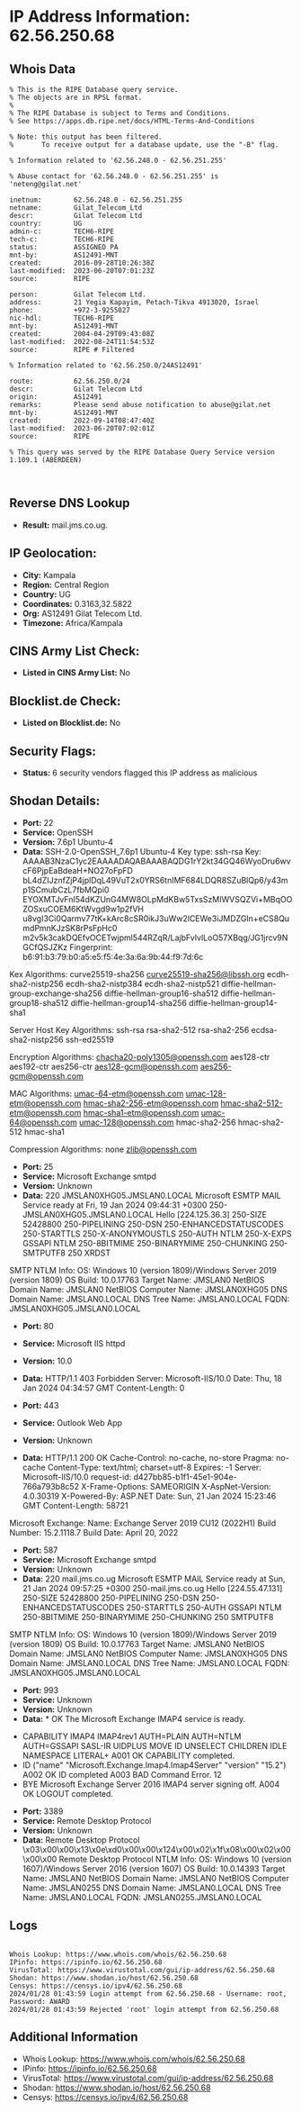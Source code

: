 # IP Address Information: 62.56.250.68

## Whois Data
```
% This is the RIPE Database query service.
% The objects are in RPSL format.
%
% The RIPE Database is subject to Terms and Conditions.
% See https://apps.db.ripe.net/docs/HTML-Terms-And-Conditions

% Note: this output has been filtered.
%       To receive output for a database update, use the "-B" flag.

% Information related to '62.56.248.0 - 62.56.251.255'

% Abuse contact for '62.56.248.0 - 62.56.251.255' is 'neteng@gilat.net'

inetnum:        62.56.248.0 - 62.56.251.255
netname:        Gilat_Telecom_Ltd
descr:          Gilat Telecom Ltd
country:        UG
admin-c:        TECH6-RIPE
tech-c:         TECH6-RIPE
status:         ASSIGNED PA
mnt-by:         AS12491-MNT
created:        2016-09-28T10:26:38Z
last-modified:  2023-06-20T07:01:23Z
source:         RIPE

person:         Gilat Telecom Ltd.
address:        21 Yegia Kapayim, Petach-Tikva 4913020, Israel
phone:          +972-3-9255027
nic-hdl:        TECH6-RIPE
mnt-by:         AS12491-MNT
created:        2004-04-29T09:43:08Z
last-modified:  2022-08-24T11:54:53Z
source:         RIPE # Filtered

% Information related to '62.56.250.0/24AS12491'

route:          62.56.250.0/24
descr:          Gilat Telecom Ltd
origin:         AS12491
remarks:        Please send abuse notification to abuse@gilat.net
mnt-by:         AS12491-MNT
created:        2022-09-14T08:47:40Z
last-modified:  2023-06-20T07:02:01Z
source:         RIPE

% This query was served by the RIPE Database Query Service version 1.109.1 (ABERDEEN)



```
## Reverse DNS Lookup
- **Result:** mail.jms.co.ug.

## IP Geolocation:
- **City:** Kampala
- **Region:** Central Region
- **Country:** UG
- **Coordinates:** 0.3163,32.5822
- **Org:** AS12491 Gilat Telecom Ltd.
- **Timezone:** Africa/Kampala

## CINS Army List Check:
- **Listed in CINS Army List:** 
No

## Blocklist.de Check:
- **Listed on Blocklist.de:** 
No

## Security Flags:
- **Status:** 6 security vendors flagged this IP address as malicious

## Shodan Details:
- **Port:** 22
- **Service:** OpenSSH
- **Version:** 7.6p1 Ubuntu-4
- **Data:** SSH-2.0-OpenSSH_7.6p1 Ubuntu-4
Key type: ssh-rsa
Key: AAAAB3NzaC1yc2EAAAADAQABAAABAQDG1rY2kt34GQ46WyoDru6wvcF6PjpEaBdeaH+NO27oFpFD
bL4dZIJznfZjP4jplDqL49VuT2x0YRS6tnIMF684LDQR8SZuBlQp6/y43mp1SCmubCzL7fbMQpi0
EYOXMTJvFnI54dKZUnG4MW8OLpMdKBw5TxsSzMIWVSQZVi+MBqOOZOSxuCOEM6KtWvgd9w1p2fVH
u8vgI3Ci0Qarmv77tK+kArc8cSR0ikJ3uWw2lCEWe3iJMDZGIn+eCS8QumdPmnKJzSK8rPsFpHc0
m2v5k3cakDQEfvOCETwjpml544RZqR/LajbFvIvlLoO57XBqg/JG1jrcv9NGCfQSJZKz
Fingerprint: b6:91:b3:79:b0:a5:e5:f5:4e:3a:6a:9b:44:f9:7d:6c

Kex Algorithms:
	curve25519-sha256
	curve25519-sha256@libssh.org
	ecdh-sha2-nistp256
	ecdh-sha2-nistp384
	ecdh-sha2-nistp521
	diffie-hellman-group-exchange-sha256
	diffie-hellman-group16-sha512
	diffie-hellman-group18-sha512
	diffie-hellman-group14-sha256
	diffie-hellman-group14-sha1

Server Host Key Algorithms:
	ssh-rsa
	rsa-sha2-512
	rsa-sha2-256
	ecdsa-sha2-nistp256
	ssh-ed25519

Encryption Algorithms:
	chacha20-poly1305@openssh.com
	aes128-ctr
	aes192-ctr
	aes256-ctr
	aes128-gcm@openssh.com
	aes256-gcm@openssh.com

MAC Algorithms:
	umac-64-etm@openssh.com
	umac-128-etm@openssh.com
	hmac-sha2-256-etm@openssh.com
	hmac-sha2-512-etm@openssh.com
	hmac-sha1-etm@openssh.com
	umac-64@openssh.com
	umac-128@openssh.com
	hmac-sha2-256
	hmac-sha2-512
	hmac-sha1

Compression Algorithms:
	none
	zlib@openssh.com


- **Port:** 25
- **Service:** Microsoft Exchange smtpd
- **Version:** Unknown
- **Data:** 220 JMSLAN0XHG05.JMSLAN0.LOCAL Microsoft ESMTP MAIL Service ready at Fri, 19 Jan 2024 09:44:31 +0300
250-JMSLAN0XHG05.JMSLAN0.LOCAL Hello [224.125.36.3]
250-SIZE 52428800
250-PIPELINING
250-DSN
250-ENHANCEDSTATUSCODES
250-STARTTLS
250-X-ANONYMOUSTLS
250-AUTH NTLM
250-X-EXPS GSSAPI NTLM
250-8BITMIME
250-BINARYMIME
250-CHUNKING
250-SMTPUTF8
250 XRDST

SMTP NTLM Info:
  OS: Windows 10 (version 1809)/Windows Server 2019 (version 1809)
  OS Build: 10.0.17763
  Target Name: JMSLAN0
  NetBIOS Domain Name: JMSLAN0
  NetBIOS Computer Name: JMSLAN0XHG05
  DNS Domain Name: JMSLAN0.LOCAL
  DNS Tree Name: JMSLAN0.LOCAL
  FQDN: JMSLAN0XHG05.JMSLAN0.LOCAL


- **Port:** 80
- **Service:** Microsoft IIS httpd
- **Version:** 10.0
- **Data:** HTTP/1.1 403 Forbidden
Server: Microsoft-IIS/10.0
Date: Thu, 18 Jan 2024 04:34:57 GMT
Content-Length: 0



- **Port:** 443
- **Service:** Outlook Web App
- **Version:** Unknown
- **Data:** HTTP/1.1 200 OK
Cache-Control: no-cache, no-store
Pragma: no-cache
Content-Type: text/html; charset=utf-8
Expires: -1
Server: Microsoft-IIS/10.0
request-id: d427bb85-b1f1-45e1-904e-766a793b8c52
X-Frame-Options: SAMEORIGIN
X-AspNet-Version: 4.0.30319
X-Powered-By: ASP.NET
Date: Sun, 21 Jan 2024 15:23:46 GMT
Content-Length: 58721


Microsoft Exchange:
  Name: Exchange Server 2019 CU12 (2022H1)
  Build Number: 15.2.1118.7
  Build Date: April 20, 2022


- **Port:** 587
- **Service:** Microsoft Exchange smtpd
- **Version:** Unknown
- **Data:** 220 mail.jms.co.ug Microsoft ESMTP MAIL Service ready at Sun, 21 Jan 2024 09:57:25 +0300
250-mail.jms.co.ug Hello [224.55.47.131]
250-SIZE 52428800
250-PIPELINING
250-DSN
250-ENHANCEDSTATUSCODES
250-STARTTLS
250-AUTH GSSAPI NTLM
250-8BITMIME
250-BINARYMIME
250-CHUNKING
250 SMTPUTF8

SMTP NTLM Info:
  OS: Windows 10 (version 1809)/Windows Server 2019 (version 1809)
  OS Build: 10.0.17763
  Target Name: JMSLAN0
  NetBIOS Domain Name: JMSLAN0
  NetBIOS Computer Name: JMSLAN0XHG05
  DNS Domain Name: JMSLAN0.LOCAL
  DNS Tree Name: JMSLAN0.LOCAL
  FQDN: JMSLAN0XHG05.JMSLAN0.LOCAL


- **Port:** 993
- **Service:** Unknown
- **Version:** Unknown
- **Data:** * OK The Microsoft Exchange IMAP4 service is ready.
* CAPABILITY IMAP4 IMAP4rev1 AUTH=PLAIN AUTH=NTLM AUTH=GSSAPI SASL-IR UIDPLUS MOVE ID UNSELECT CHILDREN IDLE NAMESPACE LITERAL+
A001 OK CAPABILITY completed.
* ID ("name" "Microsoft.Exchange.Imap4.Imap4Server" "version" "15.2")
A002 OK ID completed
A003 BAD Command Error. 12
* BYE Microsoft Exchange Server 2016 IMAP4 server signing off.
A004 OK LOGOUT completed.


- **Port:** 3389
- **Service:** Remote Desktop Protocol
- **Version:** Unknown
- **Data:** Remote Desktop Protocol
\x03\x00\x00\x13\x0e\xd0\x00\x00\x124\x00\x02\x1f\x08\x00\x02\x00\x00\x00
Remote Desktop Protocol NTLM Info:
  OS: Windows 10 (version 1607)/Windows Server 2016 (version 1607)
  OS Build: 10.0.14393
  Target Name: JMSLAN0
  NetBIOS Domain Name: JMSLAN0
  NetBIOS Computer Name: JMSLAN0255
  DNS Domain Name: JMSLAN0.LOCAL
  DNS Tree Name: JMSLAN0.LOCAL
  FQDN: JMSLAN0255.JMSLAN0.LOCAL

## Logs
```

Whois Lookup: https://www.whois.com/whois/62.56.250.68
IPinfo: https://ipinfo.io/62.56.250.68
VirusTotal: https://www.virustotal.com/gui/ip-address/62.56.250.68
Shodan: https://www.shodan.io/host/62.56.250.68
Censys: https://censys.io/ipv4/62.56.250.68
2024/01/28 01:43:59 Login attempt from 62.56.250.68 - Username: root, Password: AWARD
2024/01/28 01:43:59 Rejected 'root' login attempt from 62.56.250.68

```
## Additional Information
- Whois Lookup: https://www.whois.com/whois/62.56.250.68
- IPinfo: https://ipinfo.io/62.56.250.68
- VirusTotal: https://www.virustotal.com/gui/ip-address/62.56.250.68
- Shodan: https://www.shodan.io/host/62.56.250.68
- Censys: https://censys.io/ipv4/62.56.250.68

